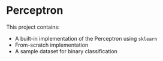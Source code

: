 # Perceptron
This project contains:
- A built-in implementation of the Perceptron using `sklearn`
- From-scratch implementation 
- A sample dataset for binary classification
